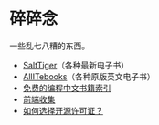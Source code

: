 # 碎碎念

一些乱七八糟的东西。

* [SaltTiger](http://www.salttiger.com/)（各种最新电子书）
* [AllITebooks](http://www.allitebooks.com/)（各种原版英文电子书）
* [免费的编程中文书籍索引](https://github.com/justjavac/free-programming-books-zh_CN)
* [前端收集](https://github.com/jikeytang/front-end-collect)
* [如何选择开源许可证？](http://www.ruanyifeng.com/blog/2011/05/how_to_choose_free_software_licenses.html)


